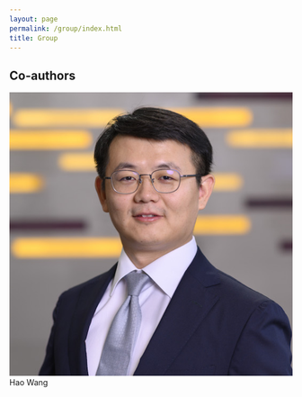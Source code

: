 ```yaml
---
layout: page
permalink: /group/index.html
title: Group
---
```


## Co-authors

<div class="third">
<img src="/images/hao-wang.jpeg">
  Hao Wang
  
  
</div>
<br>

